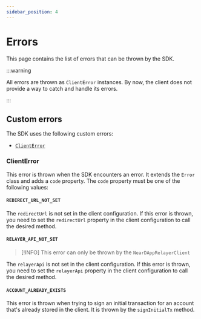 ```yaml
---
sidebar_position: 4
---
```


# Errors

This page contains the list of errors that can be thrown by the SDK.

:::warning

All errors are thrown as `ClientError` instances. By now, the client does not provide a way to catch and handle its errors.

:::

## Custom errors

The SDK uses the following custom errors:

- [`ClientError`](#clienterror)

### ClientError

This error is thrown when the SDK encounters an error. It extends the `Error` class and adds a `code` property. The `code` property must be one of the following values:

#### `REDIRECT_URL_NOT_SET`

The `redirectUrl` is not set in the client configuration. If this error is thrown, you need to set the `redirectUrl` property in the client configuration to call the desired method.

#### `RELAYER_API_NOT_SET`

> [!INFO]
> This error can only be thrown by the `NearDAppRelayerClient`

The `relayerApi` is not set in the client configuration. If this error is thrown, you need to set the `relayerApi` property in the client configuration to call the desired method.

#### `ACCOUNT_ALREADY_EXISTS`

This error is thrown when trying to sign an initial transaction for an account that's already stored in the client. It is thrown by the `signInitialTx` method.
